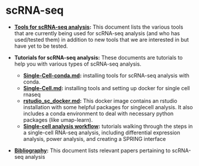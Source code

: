 # scRNA-seq

* **[Tools for scRNA-seq analysis](tools.md):** This document lists the various tools that are currently being used for scRNA-seq analysis (and who has used/tested them) in addition to new tools that we are interested in but have yet to be tested.

* **Tutorials for scRNA-seq analysis:** These documents are tutorials to help you with various types of scRNA-seq analysis.

  - **[Single-Cell-conda.md](https://github.com/hbc/knowledgebase/blob/master/research/scrnaseq/Single-Cell-conda.md):**  installing tools for scRNA-seq analysis with conda.
  - **[Single-Cell.md](https://github.com/hbc/knowledgebase/blob/master/research/scrnaseq/Single-Cell.md):** installing tools and setting up docker for single cell rnaseq
  - **[rstudio_sc_docker.md](https://github.com/hbc/knowledgebase/blob/master/research/scrnaseq/rstudio_sc_docker.md):**  This docker image contains an rstudio installation with some helpful packages for singlecell analysis. It also includes a conda environment to deal with necessary python packages (like umap-learn).
  - **[Single-cell analysis workflow](https://github.com/hbc/tutorials/tree/master/scRNAseq/scRNAseq_analysis_tutorial):** tutorials walking through the steps in a single-cell RNA-seq analysis, including differential expression analysis, power analysis, and creating a SPRING interface

* **[Bibliography](bibliography.md):** This document lists relevant papers pertaining to scRNA-seq analysis
